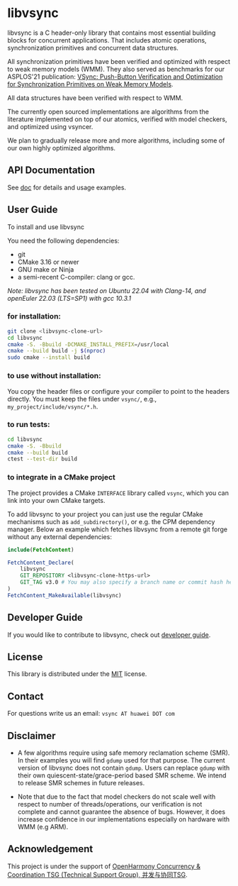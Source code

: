 # libvsync

libvsync is a C header-only library that contains most essential building blocks for concurrent applications.
That includes atomic operations, synchronization primitives and concurrent data structures.

All synchronization primitives have been verified and optimized with respect to weak memory models (WMM).
They also served as benchmarks for our ASPLOS'21 publication:
[VSync: Push-Button Verification and Optimization for Synchronization Primitives on Weak Memory Models](https://dl.acm.org/doi/abs/10.1145/3445814.3446748).

All data structures have been verified with respect to WMM.

The currently open sourced implementations
are algorithms from the literature implemented on top of our atomics, verified with model checkers,
and optimized using vsyncer.

We plan to gradually release more and more algorithms, including some of our own highly optimized algorithms.


## API Documentation
See [doc](doc/api/vsync/README.md) for details and usage examples.

## User Guide

To install and use libvsync

You need the following dependencies:
- git
- CMake 3.16 or newer
- GNU make or Ninja
- a semi-recent C-compiler: clang or gcc.

_Note: libvsync has been tested on Ubuntu 22.04 with Clang-14, and openEuler 22.03 (LTS=SP1) with gcc 10.3.1_


### for installation:

```bash
git clone <libvsync-clone-url>
cd libvsync
cmake -S. -Bbuild -DCMAKE_INSTALL_PREFIX=/usr/local
cmake --build build -j $(nproc)
sudo cmake --install build
```

### to use without installation:
You copy the header files or configure your compiler
to point to the headers directly. You must keep the files under `vsync/`, e.g.,
`my_project/include/vsync/*.h`.

### to run tests:
```bash
cd libvsync
cmake -S. -Bbuild
cmake --build build
ctest --test-dir build
```

### to integrate in a CMake project

The project provides a CMake `INTERFACE` library called `vsync`, which you can link into your own
CMake targets.

To add libvsync to your project you can just use the regular CMake mechanisms such as
`add_subdirectory()`, or e.g. the CPM dependency manager.
Below an example which fetches libvsync from a remote git forge without any external dependencies:

```cmake
include(FetchContent)

FetchContent_Declare(
    libvsync
    GIT_REPOSITORY <libvsync-clone-https-url>
    GIT_TAG v3.0 # You may also specify a branch name or commit hash here.
)
FetchContent_MakeAvailable(libvsync)
```



## Developer Guide

If you would like to contribute to libvsync, check out [developer guide](doc/developer_guide.md).

## License
This library is distributed under the [MIT](LICENSE) license.

## Contact
For questions write us an email: `vsync AT huawei DOT com`

## Disclaimer
- A few algorithms require using safe memory reclamation scheme (SMR). In their examples you will find `gdump` used for that purpose.
The current version of libvsync does not contain `gdump`. Users can replace `gdump` with their own quiescent-state/grace-period based SMR scheme. We intend to release SMR schemes in future releases.

- Note that due to the fact that model checkers do not scale well with respect to number of threads/operations, our verification is not complete and cannot guarantee the absence of bugs. However, it does
increase confidence in our implementations especially on hardware with WMM (e.g ARM).

## Acknowledgement

This project is under the support of [OpenHarmony Concurrency & Coordination TSG (Technical Support Group), 并发与协同TSG][tsg].

[tsg]: https://www.openharmony.cn/techCommittee/aboutTSG
